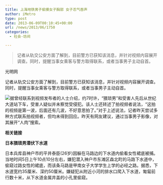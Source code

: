 ```yaml
---
title: 上海地铁男子偷摸女子胸部 女子忍气吞声
author: iMetro
type: post
date: 2013-06-09T00:10:45+00:00
url: /news/2013/06/1750
categories:
  - 社会-坊间

---
```

> 记者从轨交公安方面了解到，目前警方已获知该消息，并针对视频内容展开调查。同时，提醒当事女乘客与警方取得联系，或者当事男子主动自首。

光明网

记者从轨交公安方面了解到，目前警方已获知该消息，并针对视频内容展开调查。同时，提醒当事女乘客与警方取得联系，或者当事男子主动自首。

![据曾经联系到视频发布者的人士介绍，约7时许，“猥琐男”和受害人先后从世纪大道站下车，受害人疑似并未察觉受侵犯。该人士还转述了拍视频者说法，“这拍的视频是第一波，后面还有几波，不好意思拍了。”对于上述说法，记者昨天尝试多种方式联系拍视频者，但均未得到回应。昨天有网友建议，通过当事男子影像，对其展开“人肉”搜索。][1] 

**相关链接**

**日本猥琐男潜伏下水道**

日本兵库县神户市的平井泰臣(26岁)因躲在马路边的下水道内偷看女性裙底被捕。当地时间5日上午10点10分左右，嫌犯潜入神户市东滩区森北町的马路下水道中，偷窥过路女性的裙底，而该条马路是甲南女子大学学生上学的必经之路。据悉，下水道宽约35厘米、深约50厘米。嫌疑犯从附近小河的排水口爬入下水道，匍匐前行数十米，从下水道金属井盖的小孔里偷窥。

 [1]: http://www.people.com.cn/mediafile/pic/20130608/38/11817253201380368462.jpg